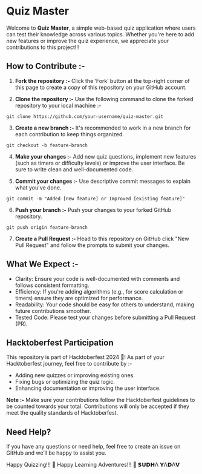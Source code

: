 # Quiz Master
Welcome to **Quiz Master**, a simple web-based quiz application where users can test their knowledge across various topics. Whether you're here to add new features or improve the quiz experience, we appreciate your contributions to this project!!!

## How to Contribute :-
1. **Fork the repository :-** Click the ‘Fork’ button at the top-right corner of this page to create a copy of this repository on your GitHub account.

2. **Clone the repository :-** Use the following command to clone the forked repository to your local machine :-

```
git clone https://github.com/your-username/quiz-master.git
```
3. **Create a new branch :-** It's recommended to work in a new branch for each contribution to keep things organized.

```
git checkout -b feature-branch
```
4. **Make your changes :-** Add new quiz questions, implement new features (such as timers or difficulty levels) or improve the user interface. Be sure to write clean and well-documented code.

5. **Commit your changes :-** Use descriptive commit messages to explain what you've done.

```
git commit -m "Added [new feature] or Improved [existing feature]"
```
6. **Push your branch :-** Push your changes to your forked GitHub repository.

```
git push origin feature-branch
```
7. **Create a Pull Request :-** Head to this repository on GitHub click "New Pull Request" and follow the prompts to submit your changes.

## What We Expect :-
* Clarity: Ensure your code is well-documented with comments and follows consistent formatting.
* Efficiency: If you're adding algorithms (e.g., for score calculation or timers) ensure they are optimized for performance.
* Readability: Your code should be easy for others to understand, making future contributions smoother.
* Tested Code: Please test your changes before submitting a Pull Request (PR).

## Hacktoberfest Participation
This repository is part of Hacktoberfest 2024 🎉! As part of your Hacktoberfest journey, feel free to contribute by :-

* Adding new quizzes or improving existing ones.
* Fixing bugs or optimizing the quiz logic.
* Enhancing documentation or improving the user interface.

**Note :-** Make sure your contributions follow the Hacktoberfest guidelines to be counted towards your total. Contributions will only be accepted if they meet the quality standards of Hacktoberfest.

## Need Help?
If you have any questions or need help, feel free to create an issue on GitHub and we’ll be happy to assist you.

Happy Quizzing!!! 🚀
Happy Learning Adventures!!! 🚀
𝗦𝗨𝗗𝗛Λ 𝗬Λ𝗗Λ𝗩